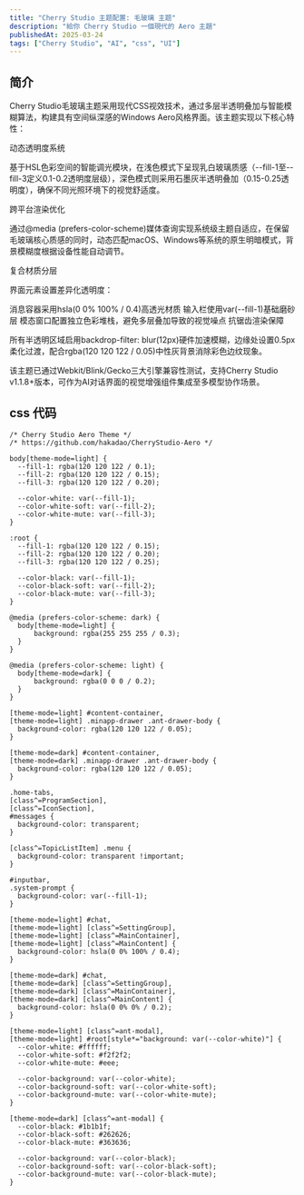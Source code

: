 ```yaml
---
title: "Cherry Studio 主题配置: 毛玻璃 主题"
description: "給你 Cherry Studio 一個現代的 Aero 主題"
publishedAt: 2025-03-24
tags: ["Cherry Studio", "AI", "css", "UI"]
---
```


## 简介


Cherry Studio毛玻璃主题采用现代CSS视效技术，通过多层半透明叠加与智能模糊算法，构建具有空间纵深感的Windows Aero风格界面。该主题实现以下核心特性：

动态透明度系统

基于HSL色彩空间的智能调光模块，在浅色模式下呈现乳白玻璃质感（--fill-1至--fill-3定义0.1-0.2透明度层级），深色模式则采用石墨灰半透明叠加（0.15-0.25透明度），确保不同光照环境下的视觉舒适度。

跨平台渲染优化

通过@media (prefers-color-scheme)媒体查询实现系统级主题自适应，在保留毛玻璃核心质感的同时，动态匹配macOS、Windows等系统的原生明暗模式，背景模糊度根据设备性能自动调节。

复合材质分层

界面元素设置差异化透明度：

消息容器采用hsla(0 0% 100% / 0.4)高透光材质
输入栏使用var(--fill-1)基础磨砂层
模态窗口配置独立色彩堆栈，避免多层叠加导致的视觉噪点
抗锯齿渲染保障

所有半透明区域启用backdrop-filter: blur(12px)硬件加速模糊，边缘处设置0.5px柔化过渡，配合rgba(120 120 122 / 0.05)中性灰背景消除彩色边纹现象。

该主题已通过Webkit/Blink/Gecko三大引擎兼容性测试，支持Cherry Studio v1.1.8+版本，可作为AI对话界面的视觉增强组件集成至多模型协作场景。


## css 代码
```
/* Cherry Studio Aero Theme */
/* https://github.com/hakadao/CherryStudio-Aero */

body[theme-mode=light] {
  --fill-1: rgba(120 120 122 / 0.1);
  --fill-2: rgba(120 120 122 / 0.15);
  --fill-3: rgba(120 120 122 / 0.20);

  --color-white: var(--fill-1);
  --color-white-soft: var(--fill-2);
  --color-white-mute: var(--fill-3);
}

:root {
  --fill-1: rgba(120 120 122 / 0.15);
  --fill-2: rgba(120 120 122 / 0.20);
  --fill-3: rgba(120 120 122 / 0.25);

  --color-black: var(--fill-1);
  --color-black-soft: var(--fill-2);
  --color-black-mute: var(--fill-3);
}

@media (prefers-color-scheme: dark) {
  body[theme-mode=light] {
      background: rgba(255 255 255 / 0.3);
  }
}

@media (prefers-color-scheme: light) {
  body[theme-mode=dark] {
      background: rgba(0 0 0 / 0.2);
  }
}

[theme-mode=light] #content-container,
[theme-mode=light] .minapp-drawer .ant-drawer-body {
  background-color: rgba(120 120 122 / 0.05);
}

[theme-mode=dark] #content-container,
[theme-mode=dark] .minapp-drawer .ant-drawer-body {
  background-color: rgba(120 120 122 / 0.05);
}

.home-tabs,
[class^=ProgramSection],
[class^=IconSection],
#messages {
  background-color: transparent;
}

[class^=TopicListItem] .menu {
  background-color: transparent !important;
}

#inputbar,
.system-prompt {
  background-color: var(--fill-1);
}

[theme-mode=light] #chat,
[theme-mode=light] [class^=SettingGroup],
[theme-mode=light] [class^=MainContainer],
[theme-mode=light] [class^=MainContent] {
  background-color: hsla(0 0% 100% / 0.4);
}

[theme-mode=dark] #chat,
[theme-mode=dark] [class^=SettingGroup],
[theme-mode=dark] [class^=MainContainer],
[theme-mode=dark] [class^=MainContent] {
  background-color: hsla(0 0% 0% / 0.2);
}

[theme-mode=light] [class^=ant-modal],
[theme-mode=light] #root[style*="background: var(--color-white)"] {
  --color-white: #ffffff;
  --color-white-soft: #f2f2f2;
  --color-white-mute: #eee;

  --color-background: var(--color-white);
  --color-background-soft: var(--color-white-soft);
  --color-background-mute: var(--color-white-mute);
}

[theme-mode=dark] [class^=ant-modal] {
  --color-black: #1b1b1f;
  --color-black-soft: #262626;
  --color-black-mute: #363636;

  --color-background: var(--color-black);
  --color-background-soft: var(--color-black-soft);
  --color-background-mute: var(--color-black-mute);
}
```